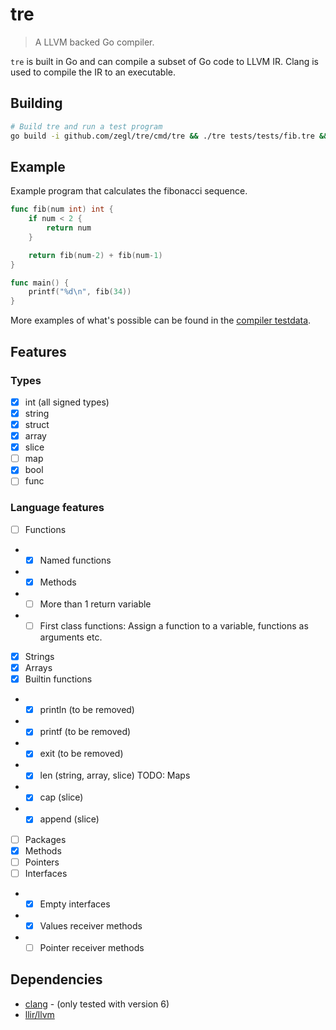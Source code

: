 # tre

> A LLVM backed Go compiler.

`tre` is built in Go and can compile a subset of Go code to LLVM IR. Clang is
used to compile the IR to an executable.

## Building 

```bash
# Build tre and run a test program
go build -i github.com/zegl/tre/cmd/tre && ./tre tests/tests/fib.tre && ./output-binary
```

## Example

Example program that calculates the fibonacci sequence.

```go
func fib(num int) int {
    if num < 2 {
        return num
    }

    return fib(num-2) + fib(num-1)
}

func main() {
    printf("%d\n", fib(34))
}
```

More examples of what's possible can be found in the [compiler testdata](https://github.com/zegl/tre/tree/master/compiler/testdata).

## Features

### Types

- [x] int (all signed types)
- [x] string
- [x] struct
- [x] array
- [x] slice
- [ ] map
- [x] bool
- [ ] func

### Language features

- [ ] Functions
- - [x] Named functions
- - [x] Methods
- - [ ] More than 1 return variable
- - [ ] First class functions: Assign a function to a variable, functions as arguments etc.
- [x] Strings
- [x] Arrays
- [x] Builtin functions
- - [x] println (to be removed)
- - [x] printf (to be removed)
- - [x] exit (to be removed)
- - [x] len (string, array, slice) TODO: Maps
- - [x] cap (slice)
- - [x] append (slice)
- [ ] Packages
- [x] Methods
- [ ] Pointers
- [ ] Interfaces
- - [x] Empty interfaces
- - [x] Values receiver methods
- - [ ] Pointer receiver methods

## Dependencies

* [clang](https://clang.llvm.org/) - (only tested with version 6)
* [llir/llvm](https://github.com/llir/llvm)
